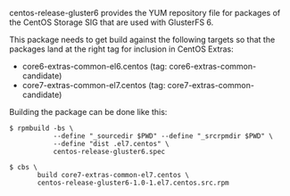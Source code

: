 centos-release-gluster6 provides the YUM repository file for packages of the
CentOS Storage SIG that are used with GlusterFS 6.

This package needs to get build against the following targets so that the
packages land at the right tag for inclusion in CentOS Extras:

 - core6-extras-common-el6.centos (tag: core6-extras-common-candidate)
 - core7-extras-common-el7.centos (tag: core7-extras-common-candidate)

Building the package can be done like this:


    $ rpmbuild -bs \
               --define "_sourcedir $PWD" --define "_srcrpmdir $PWD" \
               --define "dist .el7.centos" \
               centos-release-gluster6.spec

    $ cbs \
           build core7-extras-common-el7.centos \
           centos-release-gluster6-1.0-1.el7.centos.src.rpm

